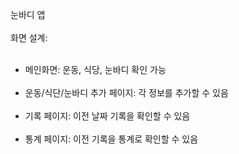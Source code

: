 눈바디 앱 </br>
</br>
화면 설계: </br>
</br>
- 메인화면: 운동, 식당, 눈바디 확인 가능 </br>
  </br>
- 운동/식단/눈바디 추가 페이지: 각 정보를 추가할 수 있음 </br>
  </br>
- 기록 페이지: 이전 날짜 기록을 확인할 수 있음 </br>
  </br>
- 통계 페이지: 이전 기록을 통계로 확인할 수 있음 </br>